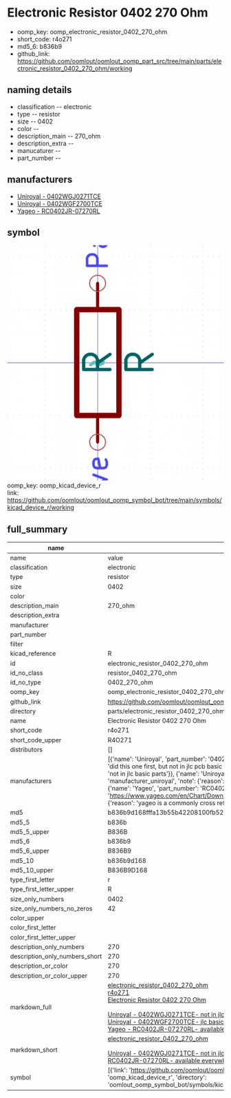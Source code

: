 # Electronic Resistor 0402 270 Ohm

  
* oomp_key: oomp_electronic_resistor_0402_270_ohm 
* short_code: r4o271
* md5_6: b836b9  
* github_link: https://github.com/oomlout/oomlout_oomp_part_src/tree/main/parts/electronic_resistor_0402_270_ohm/working  
## naming details
* classification -- electronic
* type -- resistor
* size -- 0402
* color -- 
* description_main -- 270_ohm
* description_extra -- 
* manucaturer -- 
* part_number -- 


## manufacturers
* [Uniroyal - 0402WGJ0271TCE]()  
* [Uniroyal - 0402WGF2700TCE]()  
* [Yageo - RC0402JR-07270RL](https://www.yageo.com/en/Chart/Download/pdf/RC0402JR-07270RL)  

## symbol

![](symbol/0/working/working_600.png)  
oomp_key: oomp_kicad_device_r  
link: https://github.com/oomlout/oomlout_oomp_symbol_bot/tree/main/symbols/kicad_device_r/working  


## full_summary
| name | value | 
| --- | --- | 
| name | value | 
| classification | electronic | 
| type | resistor | 
| size | 0402 | 
| color |  | 
| description_main | 270_ohm | 
| description_extra |  | 
| manufacturer |  | 
| part_number |  | 
| filter |  | 
| kicad_reference | R | 
| id | electronic_resistor_0402_270_ohm | 
| id_no_class | resistor_0402_270_ohm | 
| id_no_type | 0402_270_ohm | 
| oomp_key | oomp_electronic_resistor_0402_270_ohm | 
| github_link | https://github.com/oomlout/oomlout_oomp_part_src/tree/main/parts/electronic_resistor_0402_270_ohm/working | 
| directory | parts/electronic_resistor_0402_270_ohm | 
| name | Electronic Resistor 0402 270 Ohm | 
| short_code | r4o271 | 
| short_code_upper | R4O271 | 
| distributors | [] | 
| manufacturers | [{'name': 'Uniroyal', 'part_number': '0402WGJ0271TCE', 'link': '', 'id': 'manufacturer_uniroyal', 'note': {'reason': 'did this one first, but not in jlc pcb basic parts and 1 percent are and they are the same price', 'reason_short': 'not in jlc basic parts'}}, {'name': 'Uniroyal', 'part_number': '0402WGF2700TCE', 'link': '', 'id': 'manufacturer_uniroyal', 'note': {'reason': 'in the jlc basic parts catalogue', 'reason_short': 'jlc basic part'}}, {'name': 'Yageo', 'part_number': 'RC0402JR-07270RL', 'link': 'https://www.yageo.com/en/Chart/Download/pdf/RC0402JR-07270RL', 'id': 'manufacturer_yageo', 'note': {'reason': 'yageo is a commonly cross referenced part number', 'reason_short': 'available everywhere'}}] | 
| md5 | b836b9d168fffa13b55b42208100fb52 | 
| md5_5 | b836b | 
| md5_5_upper | B836B | 
| md5_6 | b836b9 | 
| md5_6_upper | B836B9 | 
| md5_10 | b836b9d168 | 
| md5_10_upper | B836B9D168 | 
| type_first_letter | r | 
| type_first_letter_upper | R | 
| size_only_numbers | 0402 | 
| size_only_numbers_no_zeros | 42 | 
| color_upper |  | 
| color_first_letter |  | 
| color_first_letter_upper |  | 
| description_only_numbers | 270 | 
| description_only_numbers_short | 270 | 
| description_or_color | 270 | 
| description_or_color_upper | 270 | 
| markdown_full | [electronic_resistor_0402_270_ohm](https://github.com/oomlout/oomlout_oomp_part_src/tree/main/parts/electronic_resistor_0402_270_ohm/working)<br>[r4o271](https://github.com/oomlout/oomlout_oomp_part_src/tree/main/parts/electronic_resistor_0402_270_ohm/working)<br>[Electronic Resistor 0402 270 Ohm](https://github.com/oomlout/oomlout_oomp_part_src/tree/main/parts/electronic_resistor_0402_270_ohm/working)<br><br>[Uniroyal - 0402WGJ0271TCE- not in jlc basic parts]() [(L)  ](https://www.lcsc.com/search?q=0402WGJ0271TCE)[(D)  ](https://www.digikey.com/en/products?keywords=0402WGJ0271TCE)[(M)  ](https://www.mouser.com/Search/Refine?Keyword=0402WGJ0271TCE)[(N)  ](https://www.newark.com/search?st=0402WGJ0271TCE)[(SZ)  ](https://so.szlcsc.com/global.html?k=0402WGJ0271TCE)<br>[Uniroyal - 0402WGF2700TCE- jlc basic part]() [(L)  ](https://www.lcsc.com/search?q=0402WGF2700TCE)[(D)  ](https://www.digikey.com/en/products?keywords=0402WGF2700TCE)[(M)  ](https://www.mouser.com/Search/Refine?Keyword=0402WGF2700TCE)[(N)  ](https://www.newark.com/search?st=0402WGF2700TCE)[(SZ)  ](https://so.szlcsc.com/global.html?k=0402WGF2700TCE)<br>[Yageo - RC0402JR-07270RL- available everywhere](https://www.yageo.com/en/Chart/Download/pdf/RC0402JR-07270RL) [(L)  ](https://www.lcsc.com/search?q=RC0402JR-07270RL)[(D)  ](https://www.digikey.com/en/products?keywords=RC0402JR-07270RL)[(M)  ](https://www.mouser.com/Search/Refine?Keyword=RC0402JR-07270RL)[(N)  ](https://www.newark.com/search?st=RC0402JR-07270RL)[(SZ)  ](https://so.szlcsc.com/global.html?k=RC0402JR-07270RL)<br> | 
| markdown_short | [electronic_resistor_0402_270_ohm](https://github.com/oomlout/oomlout_oomp_part_src/tree/main/parts/electronic_resistor_0402_270_ohm/working)<br><br>[Uniroyal - 0402WGJ0271TCE- not in jlc basic parts]()[Uniroyal - 0402WGF2700TCE- jlc basic part]()[Yageo - RC0402JR-07270RL- available everywhere](https://www.yageo.com/en/Chart/Download/pdf/RC0402JR-07270RL) | 
| symbol | [{'link': 'https://github.com/oomlout/oomlout_oomp_symbol_bot/tree/main/symbols/kicad_device_r', 'oomp_key': 'oomp_kicad_device_r', 'directory': 'oomlout_oomp_symbol_bot/symbols/kicad_device_r//working/working.kicad_sym'}] | 
